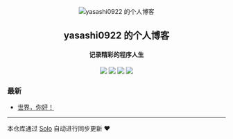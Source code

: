 <p align="center"><img alt="yasashi0922 的个人博客" src="https://static.b3log.org/images/brand/solo-32.png"></p><h2 align="center">
yasashi0922 的个人博客
</h2>

<h4 align="center">记录精彩的程序人生</h4>
<p align="center"><a title="yasashi0922 的个人博客" target="_blank" href="https://github.com/yasashi0922/solo-blog"><img src="https://img.shields.io/github/last-commit/yasashi0922/solo-blog.svg?style=flat-square&color=FF9900"></a>
<a title="GitHub repo size in bytes" target="_blank" href="https://github.com/yasashi0922/solo-blog"><img src="https://img.shields.io/github/repo-size/yasashi0922/solo-blog.svg?style=flat-square"></a>
<a title="Solo Version" target="_blank" href="https://github.com/b3log/solo/releases"><img src="https://img.shields.io/badge/solo-3.6.5-f1e05a.svg?style=flat-square&color=blueviolet"></a>
<a title="Hits" target="_blank" href="https://github.com/b3log/hits"><img src="https://hits.b3log.org/yasashi0922/solo-blog.svg"></a></p>

### 最新

* [世界，你好！](http://www.wanglisi.com/hello-solo)



---

本仓库通过 [Solo](https://github.com/b3log/solo) 自动进行同步更新 ❤️ 